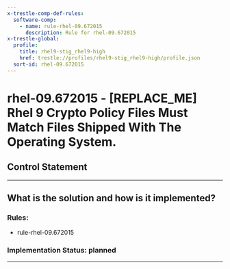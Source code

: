```yaml
---
x-trestle-comp-def-rules:
  software-comp:
    - name: rule-rhel-09.672015
      description: Rule for rhel-09.672015
x-trestle-global:
  profile:
    title: rhel9-stig_rhel9-high
    href: trestle://profiles/rhel9-stig_rhel9-high/profile.json
  sort-id: rhel-09.672015
---
```


# rhel-09.672015 - \[REPLACE_ME\] Rhel 9 Crypto Policy Files Must Match Files Shipped With The Operating System.

## Control Statement

______________________________________________________________________

## What is the solution and how is it implemented?

<!-- For implementation status enter one of: implemented, partial, planned, alternative, not-applicable -->

<!-- Note that the list of rules under ### Rules: is read-only and changes will not be captured after assembly to JSON -->

<!-- Add control implementation description here for control: rhel-09.672015 -->

### Rules:

  - rule-rhel-09.672015

### Implementation Status: planned

______________________________________________________________________
